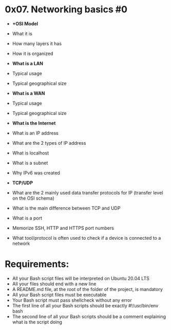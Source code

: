 # **0x07. Networking basics #0**

+ **+OSI Model**
+ What it is
+ How many layers it has
+ How it is organized

+ **What is a LAN**
+ Typical usage
+ Typical geographical size

+ **What is a WAN**
+ Typical usage
+ Typical geographical size

+ **What is the Internet**
+ What is an IP address
+ What are the 2 types of IP address
+ What is localhost
+ What is a subnet
+ Why IPv6 was created

+ **TCP/UDP**
+ What are the 2 mainly used data transfer protocols for IP (transfer level on the OSI schema)
+ What is the main difference between TCP and UDP
+ What is a port
+ Memorize SSH, HTTP and HTTPS port numbers
+ What tool/protocol is often used to check if a device is connected to a network

# **Requirements:**

+ All your Bash script files will be interpreted on Ubuntu 20.04 LTS
+ All your files should end with a new line
+ A README.md file, at the root of the folder of the project, is mandatory
+ All your Bash script files must be executable
+ Your Bash script must pass shellcheck without any error
+ The first line of all your Bash scripts should be exactly #!/usr/bin/env bash
+ The second line of all your Bash scripts should be a comment explaining what is the script doing
